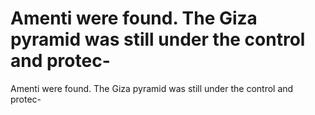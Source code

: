 # Amenti were found. The Giza pyramid was still under the control and protec-

Amenti were found. The Giza pyramid was still under the control and protec-